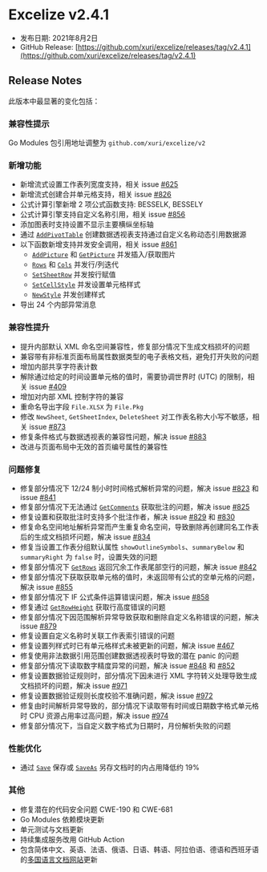 # Excelize v2.4.1

* 发布日期: 2021年8月2日
* GitHub Release: [https://github.com/xuri/excelize/releases/tag/v2.4.1](https://github.com/xuri/excelize/releases/tag/v2.4.1)

## Release Notes

此版本中最显著的变化包括：

### 兼容性提示

Go Modules 包引用地址调整为 `github.com/xuri/excelize/v2`

### 新增功能

* 新增流式设置工作表列宽度支持，相关 issue [#625](https://github.com/xuri/excelize/issues/625)
* 新增流式创建合并单元格支持，相关 issue [#826](https://github.com/xuri/excelize/issues/826)
* 公式计算引擎新增 2 项公式函数支持: BESSELK, BESSELY
* 公式计算引擎支持自定义名称引用，相关 issue [#856](https://github.com/xuri/excelize/issues/856)
* 添加图表时支持设置不显示主要横纵坐标轴
* 通过 [`AddPivotTable`](https://pkg.go.dev/github.com/xuri/excelize/v2@v2.4.1#File.AddPivotTable) 创建数据透视表支持通过自定义名称动态引用数据源
* 以下函数新增支持并发安全调用，相关 issue [#861](https://github.com/xuri/excelize/issues/829)
  * [`AddPicture`](https://pkg.go.dev/github.com/xuri/excelize/v2@v2.4.1#File.AddPicture) 和 [`GetPicture`](https://pkg.go.dev/github.com/xuri/excelize/v2@v2.4.1#File.GetPicture) 并发插入/获取图片
  * [`Rows`](https://pkg.go.dev/github.com/xuri/excelize/v2@v2.4.1#File.Rows) 和 [`Cols`](https://pkg.go.dev/github.com/xuri/excelize/v2@v2.4.1#File.Cols) 并发行/列迭代
  * [`SetSheetRow`](https://pkg.go.dev/github.com/xuri/excelize/v2@v2.4.1#File.SetSheetRow) 并发按行赋值
  * [`SetCellStyle`](https://pkg.go.dev/github.com/xuri/excelize/v2@v2.4.1#File.SetCellStyle) 并发设置单元格样式
  * [`NewStyle`](https://pkg.go.dev/github.com/xuri/excelize/v2@v2.4.1#File.NewStyle) 并发创建样式
* 导出 24 个内部异常消息

### 兼容性提升

* 提升内部默认 XML 命名空间兼容性，修复部分情况下生成文档损坏的问题
* 兼容带有非标准页面布局属性数据类型的电子表格文档，避免打开失败的问题
* 增加内部共享字符表计数
* 解除通过给定的时间设置单元格的值时，需要协调世界时 (UTC) 的限制，相关 issue [#409](https://github.com/xuri/excelize/issues/409)
* 增加对内部 XML 控制字符的兼容
* 重命名导出字段 `File.XLSX` 为 `File.Pkg`
* 修改 `NewSheet`, `GetSheetIndex`, `DeleteSheet` 对工作表名称大小写不敏感，相关 issue [#873](https://github.com/xuri/excelize/issues/873)
* 修复条件格式与数据透视表的兼容性问题，解决 issue [#883](https://github.com/xuri/excelize/issues/883)
* 改进与页面布局中无效的首页编号属性的兼容性

### 问题修复

* 修复部分情况下 12/24 制小时时间格式解析异常的问题，解决 issue [#823](https://github.com/xuri/excelize/issues/823) 和 issue [#841](https://github.com/xuri/excelize/issues/841)
* 修复部分情况下无法通过 [`GetComments`](https://pkg.go.dev/github.com/xuri/excelize/v2@v2.4.1#File.GetComments) 获取批注的问题，解决 issue [#825](https://github.com/xuri/excelize/issues/825)
* 修复设置和获取批注时支持多个批注作者，解决 issue [#829](https://github.com/xuri/excelize/issues/829) 和 [#830](https://github.com/xuri/excelize/issues/830)
* 修复命名空间地址解析异常而产生重复命名空间，导致删除再创建同名工作表后的生成文档损坏问题，解决 issue [#834](https://github.com/xuri/excelize/issues/834)
* 修复当设置工作表分组默认属性 `showOutlineSymbols`、`summaryBelow` 和 `summaryRight` 为 `false` 时，设置失效的问题
* 修复部分情况下 [`GetRows`](https://pkg.go.dev/github.com/xuri/excelize/v2@v2.4.1#File.GetRows) 返回冗余工作表尾部空行的问题，解决 issue [#842](https://github.com/xuri/excelize/issues/842)
* 修复部分情况下获取获取单元格的值时，未返回带有公式的空单元格的问题，解决 issue [#855](https://github.com/xuri/excelize/issues/855)
* 修复部分情况下 IF 公式条件运算错误问题，解决 issue [#858](https://github.com/xuri/excelize/issues/858)
* 修复通过 [`GetRowHeight`](https://pkg.go.dev/github.com/xuri/excelize/v2@v2.4.1#File.GetRowHeight) 获取行高度错误的问题
* 修复部分情况下因范围解析异常导致获取和删除自定义名称错误的问题，解决 issue [#879](https://github.com/xuri/excelize/issues/879)
* 修复设置自定义名称时关联工作表索引错误的问题
* 修复设置列样式时已有单元格样式未被更新的问题，解决 issue [#467](https://github.com/xuri/excelize/issues/467)
* 修复使用非法数据引用范围创建数据透视表时导致的潜在 panic 的问题
* 修复部分情况下读取数字精度异常的问题，解决 issue [#848](https://github.com/xuri/excelize/issues/848) 和 [#852](https://github.com/xuri/excelize/issues/852)
* 修复设置数据验证规则时，部分情况下因未进行 XML 字符转义处理导致生成文档损坏的问题，解决 issue [#971](https://github.com/xuri/excelize/issues/971)
* 修复设置数据验证规则长度校验不准确问题，解决 issue [#972](https://github.com/xuri/excelize/issues/972)
* 修复由时间解析异常导致的，部分情况下读取带有时间或日期数字格式单元格时 CPU 资源占用率过高问题，解决 issue [#974](https://github.com/xuri/excelize/issues/974)
* 修复部分情况下，当自定义数字格式为日期时，月份解析失败的问题

### 性能优化

* 通过 [`Save`](https://pkg.go.dev/github.com/xuri/excelize/v2@v2.4.1#File.Save) 保存或 [`SaveAs`](https://pkg.go.dev/github.com/xuri/excelize/v2@v2.4.1#File.SaveAs) 另存文档时的内占用降低约 19%

### 其他

* 修复潜在的代码安全问题 CWE-190 和 CWE-681
* Go Modules 依赖模块更新
* 单元测试与文档更新
* 持续集成服务改用 GitHub Action
* 包含简体中文、英语、法语、俄语、日语、韩语、阿拉伯语、德语和西班牙语的[多国语言文档网站](https://xuri.me/excelize)更新
